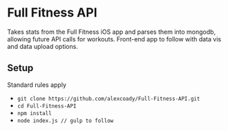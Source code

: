 # Full Fitness API

Takes stats from the Full Fitness iOS app and parses them into mongodb, allowing future API calls for workouts.
Front-end app to follow with data vis and data upload options.

## Setup

Standard rules apply

- `git clone https://github.com/alexcoady/Full-Fitness-API.git`
- `cd Full-Fitness-API`
- `npm install`
- `node index.js // gulp to follow`
